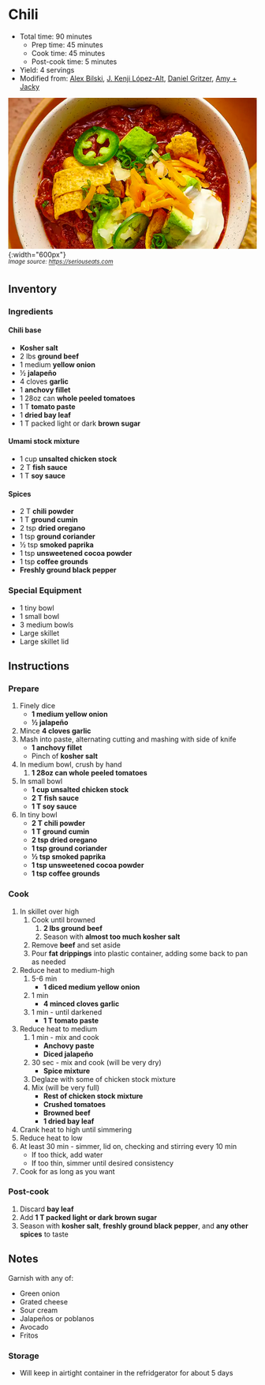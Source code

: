 # Chili

- Total time: 90 minutes
    - Prep time: 45 minutes
    - Cook time: 45 minutes
    - Post-cook time: 5 minutes
- Yield: 4 servings
- Modified from: [Alex Bilski](https://www.youtube.com/watch?v=YgSPaXgAdzE), [J. Kenji López-Alt](https://www.seriouseats.com/the-best-chili-recipe), [Daniel Gritzer](https://www.seriouseats.com/pressure-cooker-ground-beef-and-bean-chili), [Amy + Jacky](https://www.pressurecookrecipes.com/instant-pot-chili/)

![](./hero.jpg){:width="600px"}
<br />
_<sup>Image source: <https://seriouseats.com></sup>_

## Inventory

### Ingredients

#### Chili base

- **Kosher salt**
- 2 lbs **ground beef**
- 1 medium **yellow onion**
- ½ **jalapeño**
- 4 cloves **garlic**
- 1 **anchovy fillet**
- 1 28oz can **whole peeled tomatoes**
- 1 T **tomato paste**
- 1 **dried bay leaf**
- 1 T packed light or dark **brown sugar**

#### Umami stock mixture

- 1 cup **unsalted chicken stock**
- 2 T **fish sauce**
- 1 T **soy sauce**

#### Spices

- 2 T **chili powder**
- 1 T **ground cumin**
- 2 tsp **dried oregano**
- 1 tsp **ground coriander**
- ½ tsp **smoked paprika**
- 1 tsp **unsweetened cocoa powder**
- 1 tsp **coffee grounds**
- **Freshly ground black pepper**

### Special Equipment

- 1 tiny bowl
- 1 small bowl
- 3 medium bowls
- Large skillet
- Large skillet lid

## Instructions

### Prepare

1. Finely dice
    - **1 medium yellow onion**
    - **½ jalapeño**
1. Mince **4 cloves garlic**
1. Mash into paste, alternating cutting and mashing with side of knife
    - **1 anchovy fillet**
    - Pinch of **kosher salt**
1. In medium bowl, crush by hand
    1. **1 28oz can whole peeled tomatoes**
1. In small bowl
    - **1 cup unsalted chicken stock**
    - **2 T fish sauce**
    - **1 T soy sauce**
1. In tiny bowl
    - **2 T chili powder**
    - **1 T ground cumin**
    - **2 tsp dried oregano**
    - **1 tsp ground coriander**
    - **½ tsp smoked paprika**
    - **1 tsp unsweetened cocoa powder**
    - **1 tsp coffee grounds**

### Cook

1. In skillet over high
    1. Cook until browned
        1. **2 lbs ground beef**
        1. Season with **almost too much kosher salt**
    1. Remove **beef** and set aside
    1. Pour **fat drippings** into plastic container, adding some back to pan as needed
1. Reduce heat to medium-high
    1. 5-6 min
        - **1 diced medium yellow onion**
    1. 1 min
        - **4 minced cloves garlic**
    1. 1 min - until darkened
        - **1 T tomato paste**
1. Reduce heat to medium
    1. 1 min - mix and cook
        - **Anchovy paste**
        - **Diced jalapeño**
    1. 30 sec - mix and cook (will be very dry)
        - **Spice mixture**
    1. Deglaze with some of chicken stock mixture
    1. Mix (will be very full)
        - **Rest of chicken stock mixture**
        - **Crushed tomatoes**
        - **Browned beef**
        - **1 dried bay leaf**
1. Crank heat to high until simmering
1. Reduce heat to low
1. At least 30 min - simmer, lid on, checking and stirring every 10 min
    - If too thick, add water
    - If too thin, simmer until desired consistency
1. Cook for as long as you want

### Post-cook

1. Discard **bay leaf**
1. Add **1 T packed light or dark brown sugar**
1. Season with **kosher salt**, **freshly ground black pepper**, and **any other spices** to taste

## Notes

Garnish with any of:

- Green onion
- Grated cheese
- Sour cream
- Jalapeños or poblanos
- Avocado
- Fritos

### Storage

- Will keep in airtight container in the refridgerator for about 5 days
